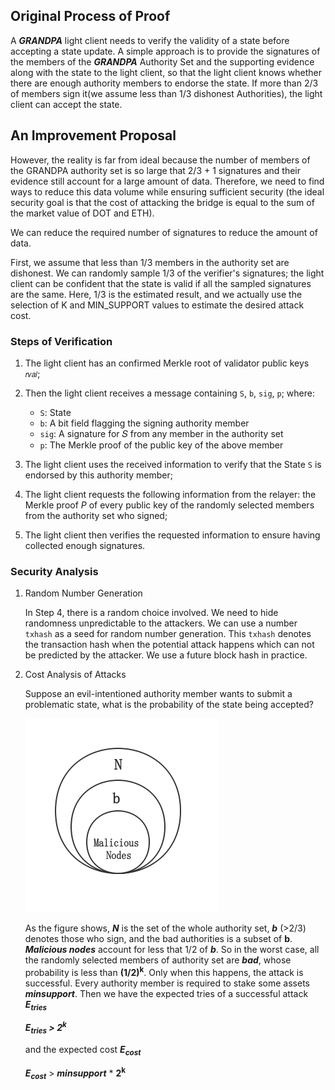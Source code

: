 ## Original Process of Proof

A ***GRANDPA*** light client needs to verify the validity of a state before accepting a state update. A simple approach is to provide the signatures of the members of the ***GRANDPA*** Authority Set and the supporting evidence along with the state to the light client, so that the light client knows whether there are enough authority members to endorse the state. If more than 2/3 of members sign it(we assume less than 1/3 dishonest Authorities), the light client can accept the state.

## An Improvement Proposal

However, the reality is far from ideal because the number of members of the GRANDPA authority set is so large that 2/3 + 1 signatures and their evidence still account for a large amount of data. Therefore, we need to find ways to reduce this data volume while ensuring sufficient security (the ideal security goal is that the cost of attacking the bridge is equal to the sum of the market value of DOT and ETH).

We can reduce the required number of signatures to reduce the amount of data.

First, we assume that less than 1/3 members in the authority set are dishonest. We can randomly sample 1/3 of the verifier's signatures; the light client can be confident that the state is valid if all the sampled signatures are the same. Here, 1/3 is the estimated result, and we actually use the selection of K and MIN_SUPPORT values to estimate the desired attack cost.

### Steps of Verification

1. The light client has an confirmed Merkle root of validator public keys `𝑟𝑣𝑎𝑙`;
2. Then the light client receives a message containing  `S`, `b`, `sig`, `p`;
where:
   *  `S`: State
   *  `b`: A bit field flagging the signing authority member
   * `sig`: A signature for 𝑆 from any member in the authority set
   * `p`: The Merkle proof of the public key of the above member


1. The light client uses the received information to verify that the State  `S`  is endorsed by this authority member;
2. The light client requests the following information from the relayer: the Merkle proof *P* of every public key of the randomly selected members from the authority set who signed;
3. The light client then verifies the requested information to ensure having collected enough signatures.

### Security Analysis

1. Random Number Generation

    In Step 4, there is a random choice involved. We need to hide randomness unpredictable to the attackers. We can use a number `txhash` as a seed for random number generation. This  `txhash` denotes the transaction hash when the potential attack happens which can not be predicted by the attacker. We use a future block hash in practice.

2. Cost Analysis of Attacks

    Suppose an evil-intentioned authority member wants to submit a problematic state, what is the probability of the state being accepted?

    ![BEEFY Security Model](assets/BEEFY_Security_Model.png)

    As the figure shows, **_N_** is the set of the whole authority set, **_b_** (>2/3) denotes those who sign, and the bad authorities is a subset of **b**. **_Malicious nodes_** account for less that 1/2 of **_b_**. So in the worst case, all the randomly selected members of authority set are **_bad_**, whose probability is less than __(1/2)<sup>k</sup>__. Only when this happens, the attack is successful. Every authority member is required to stake some assets **_minsupport_**. Then we have the expected tries of a successful attack **_E<sub>tries</sub>_**

    **_E<sub>tries</sub> > 2<sup>k</sup>_**

    and the expected cost **_E<sub>cost</sub>_**

    **_E<sub>cost</sub>_**   > **_minsupport_** * **2<sup>k</sup>**

